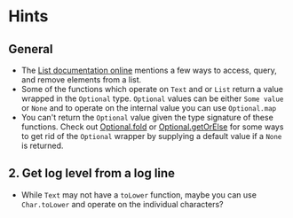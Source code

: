 # Hints

## General

- The [List documentation online][listDocs] mentions a few ways to access, query, and remove elements from a list.
- Some of the functions which operate on `Text` and or `List` return a value wrapped in the `Optional` type. `Optional` values can be either `Some value` or `None` and to operate on the internal value you can use `Optional.map`
- You can't return the `Optional` value given the type signature of these functions. Check out [Optional.fold][fold] or [Optional.getOrElse][getOrElse] for some ways to get rid of the `Optional` wrapper by supplying a default value if a `None` is returned.

## 2. Get log level from a log line

- While `Text` may not have a `toLower` function, maybe you can use `Char.toLower` and operate on the individual characters?


[fold]: https://share.unison-lang.org/latest/namespaces/unison/base/;/terms/Optional/fold/doc
[getOrElse]: https://share.unison-lang.org/latest/namespaces/unison/base/;/terms/Optional/getOrElse/doc
[listDocs]: https://share.unison-lang.org/latest/namespaces/unison/base/;/types/List
